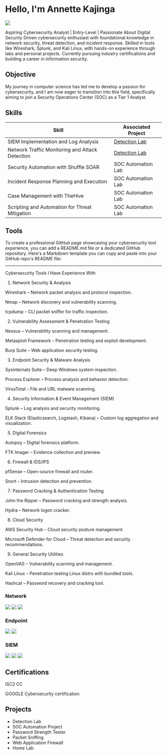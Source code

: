 # Hello, I'm Annette Kajinga 
<a href="https://linkedin.com"><img src="https://img.shields.io/badge/-LinkedIn-0072b1?&style=for-the-badge&logo=linkedin&logoColor=white" /></a>


Aspiring Cybersecurity Analyst | Entry-Level | Passionate About Digital Security
Driven cybersecurity enthusiast with foundational knowledge in network security, threat detection, and incident response. Skilled in tools like Wireshark, Splunk, and Kali Linux, with hands-on experience through labs and personal projects. Currently pursuing industry certifications and building a career in information security.


## Objective

My journey in computer science has led me to develop a passion for cybersecurity, and I am now eager to transition into this field, specifically aiming to join a Security Operations Center (SOC) as a Tier 1 Analyst.

## Skills

| Skill                                         | Associated Project         |
|-----------------------------------------------|----------------------------|
| SIEM Implementation and Log Analysis          | <a href="https://google.com">Detection Lab</a>|
| Network Traffic Monitoring and Attack Detection | <a href="https://google.com">Detection Lab</a>|
| Security Automation with Shuffle SOAR         | SOC Automation Lab|
| Incident Response Planning and Execution      | SOC Automation Lab|
| Case Management with TheHive                  | SOC Automation Lab|
| Scripting and Automation for Threat Mitigation | SOC Automation Lab|

## Tools

To create a professional GitHub page showcasing your cybersecurity tool experience, you can add a README.md file or a dedicated GitHub repository. Here's a Markdown template you can copy and paste into your GitHub repo's README file:


---

Cybersecurity Tools I Have Experience With

1. Network Security & Analysis

Wireshark – Network packet analysis and protocol inspection.

Nmap – Network discovery and vulnerability scanning.

tcpdump – CLI packet sniffer for traffic inspection.


2. Vulnerability Assessment & Penetration Testing

Nessus – Vulnerability scanning and management.

Metasploit Framework – Penetration testing and exploit development.

Burp Suite – Web application security testing.


3. Endpoint Security & Malware Analysis

Sysinternals Suite – Deep Windows system inspection.

Process Explorer – Process analysis and behavior detection.

VirusTotal – File and URL malware scanning.


4. Security Information & Event Management (SIEM)

Splunk – Log analysis and security monitoring.

ELK Stack (Elasticsearch, Logstash, Kibana) – Custom log aggregation and visualization.


5. Digital Forensics

Autopsy – Digital forensics platform.

FTK Imager – Evidence collection and preview.


6. Firewall & IDS/IPS

pfSense – Open-source firewall and router.

Snort – Intrusion detection and prevention.


7. Password Cracking & Authentication Testing

John the Ripper – Password cracking and strength analysis.

Hydra – Network logon cracker.


8. Cloud Security

AWS Security Hub – Cloud security posture management.

Microsoft Defender for Cloud – Threat detection and security recommendations.


9. General Security Utilities

OpenVAS – Vulnerability scanning and management.

Kali Linux – Penetration testing Linux distro with bundled tools.

Hashcat – Password recovery and cracking tool.


### Network
<div>
    <img src="https://img.shields.io/badge/-Wireshark-1679A7?&style=for-the-badge&logo=Wireshark&logoColor=white" />
    <img src="https://img.shields.io/badge/-Suricata-EF3B2D?&style=for-the-badge&logo=Suricata&logoColor=white" />
    <img src="https://img.shields.io/badge/-Zeek-777BB4?&style=for-the-badge&logo=Zeek&logoColor=white" />
</div>

### Endpoint
<div>
    <img src="https://img.shields.io/badge/-Microsoft_Defender_for_Endpoint-00A4EF?&style=for-the-badge&logo=Microsoft&logoColor=white" />
    <img src="https://img.shields.io/badge/-Velociraptor-4B275F?&style=for-the-badge&logo=Velociraptor&logoColor=white" />
</div>

### SIEM
<div>
    <img src="https://img.shields.io/badge/-Microsoft_Sentinel-0078D4?&style=for-the-badge&logo=Microsoft&logoColor=white" />
    <img src="https://img.shields.io/badge/-Splunk-000000?&style=for-the-badge&logo=Splunk&logoColor=white" />
    <img src="https://img.shields.io/badge/-Elastic-005571?&style=for-the-badge&logo=Elastic&logoColor=white" />
</div>

## Certifications
ISC2 CC 

GOOGLE Cybersecurity certification


## Projects
- Detection Lab
- SOC Automation Project
- Password Strength Tester
- Packet Sniffing
- Web Application Firewall
- Home Lab
  
